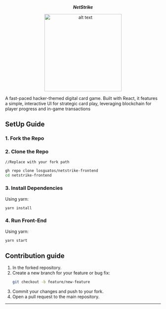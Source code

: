 
<div align="center">
  
  ***NetStrike***
  
   <img src="https://github.com/user-attachments/assets/55b93a17-d864-4779-9cc9-bd9365b4838b" alt="alt text" width="250" height="250">
   
</div>

A fast-paced hacker-themed digital card game. Built with React, it features a simple, interactive UI for strategic card play, leveraging blockchain for player progress and in-game transactions



##  SetUp Guide 

### 1. Fork the Repo

### 2. Clone the Repo
```bash
//Replace with your fork path

gh repo clone losguatos/netstrike-frontend
cd netstrike-frontend
```

### 3. Install Dependencies


Using yarn:
```bash
yarn install
```
### 4. Run Front-End

Using yarn:
```bash
yarn start
```

## Contribution guide

1. In the forked repository.
2. Create a new branch for your feature or bug fix:
   ```bash
   git checkout -b feature/new-feature
   ```
3. Commit your changes and push to your fork.
4. Open a pull request to the main repository.

---

